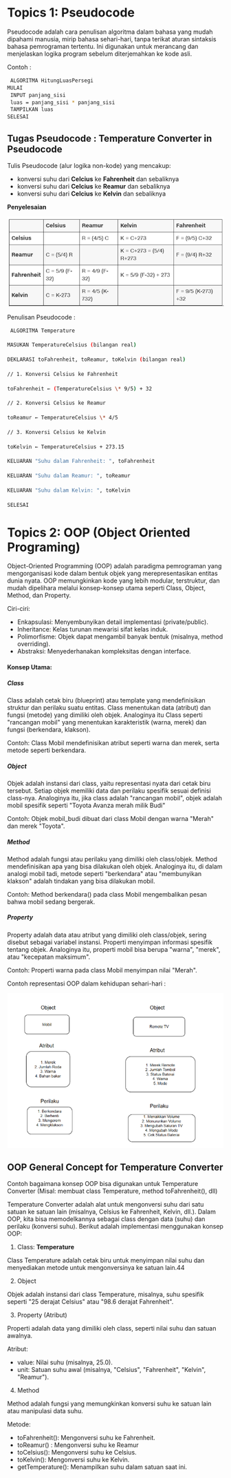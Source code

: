 # Topics 1: Pseudocode

Pseudocode adalah cara penulisan algoritma dalam bahasa yang mudah dipahami manusia, mirip bahasa sehari-hari, tanpa terikat aturan sintaksis bahasa pemrograman tertentu. Ini digunakan untuk merancang dan menjelaskan logika program sebelum diterjemahkan ke kode asli.

Contoh :

```bash
 ALGORITMA HitungLuasPersegi
MULAI
 INPUT panjang_sisi
 luas = panjang_sisi * panjang_sisi
 TAMPILKAN luas
SELESAI
```

## Tugas Pseudocode : Temperature Converter in Pseudocode

Tulis Pseudocode (alur logika non-kode) yang mencakup:

- konversi suhu dari **Celcius** ke **Fahrenheit** dan sebaliknya
- konversi suhu dari **Celcius** ke **Reamur** dan sebaliknya
- konversi suhu dari **Celcius** ke **Kelvin** dan sebaliknya

**Penyelesaian**

![alt text](image.png)

Penulisan Pseudocode :

```bash
 ALGORITMA Temperature

MASUKAN TemperatureCelsius (bilangan real)

DEKLARASI toFahrenheit, toReamur, toKelvin (bilangan real)

// 1. Konversi Celsius ke Fahrenheit

toFahrenheit ← (TemperatureCelsius \* 9/5) + 32

// 2. Konversi Celsius ke Reamur

toReamur ← TemperatureCelsius \* 4/5

// 3. Konversi Celsius ke Kelvin

toKelvin ← TemperatureCelsius + 273.15

KELUARAN "Suhu dalam Fahrenheit: ", toFahrenheit

KELUARAN "Suhu dalam Reamur: ", toReamur

KELUARAN "Suhu dalam Kelvin: ", toKelvin

SELESAI
```

# Topics 2: OOP (Object Oriented Programing)

Object-Oriented Programming (OOP) adalah paradigma pemrograman yang mengorganisasi kode dalam bentuk objek yang merepresentasikan entitas dunia nyata. OOP memungkinkan kode yang lebih modular, terstruktur, dan mudah dipelihara melalui konsep-konsep utama seperti Class, Object, Method, dan Property.

Ciri-ciri:

- Enkapsulasi: Menyembunyikan detail implementasi (private/public).
- Inheritance: Kelas turunan mewarisi sifat kelas induk.
- Polimorfisme: Objek dapat mengambil banyak bentuk (misalnya, method overriding).
- Abstraksi: Menyederhanakan kompleksitas dengan interface.

#### Konsep Utama:

##### Class

Class adalah cetak biru (blueprint) atau template yang mendefinisikan struktur dan perilaku suatu entitas. Class menentukan data (atribut) dan fungsi (metode) yang dimiliki oleh objek. Analoginya itu Class seperti "rancangan mobil" yang menentukan karakteristik (warna, merek) dan fungsi (berkendara, klakson).

Contoh: Class Mobil mendefinisikan atribut seperti warna dan merek, serta metode seperti berkendara.

##### Object

Objek adalah instansi dari class, yaitu representasi nyata dari cetak biru tersebut. Setiap objek memiliki data dan perilaku spesifik sesuai definisi class-nya. Analoginya itu, jika class adalah "rancangan mobil", objek adalah mobil spesifik seperti "Toyota Avanza merah milik Budi"

Contoh: Objek mobil_budi dibuat dari class Mobil dengan warna "Merah" dan merek "Toyota".

##### Method

Method adalah fungsi atau perilaku yang dimiliki oleh class/objek. Method mendefinisikan apa yang bisa dilakukan oleh objek. Analoginya itu, di dalam analogi mobil tadi, metode seperti "berkendara" atau "membunyikan klakson" adalah tindakan yang bisa dilakukan mobil.

Contoh: Method berkendara() pada class Mobil mengembalikan pesan bahwa mobil sedang bergerak.

##### Property

Property adalah data atau atribut yang dimiliki oleh class/objek, sering disebut sebagai variabel instansi. Properti menyimpan informasi spesifik tentang objek. Analoginya itu, properti mobil bisa berupa "warna", "merek", atau "kecepatan maksimum".

Contoh: Properti warna pada class Mobil menyimpan nilai "Merah".

Contoh representasi OOP dalam kehidupan sehari-hari :

![alt text](image-1.png)

## OOP General Concept for Temperature Converter

Contoh bagaimana konsep OOP bisa digunakan untuk Temperature Converter (Misal: membuat class Temperature, method toFahrenheit(), dll)

Temperature Converter adalah alat untuk mengonversi suhu dari satu satuan ke satuan lain (misalnya, Celsius ke Fahrenheit, Kelvin, dll.). Dalam OOP, kita bisa memodelkannya sebagai class dengan data (suhu) dan perilaku (konversi suhu). Berikut adalah implementasi menggunakan konsep OOP:

1. Class: **Temperature**

Class Temperature adalah cetak biru untuk menyimpan nilai suhu dan menyediakan metode untuk mengonversinya ke satuan lain.44

2. Object

Objek adalah instansi dari class Temperature, misalnya, suhu spesifik seperti "25 derajat Celsius" atau "98.6 derajat Fahrenheit".

3. Property (Atribut)

Properti adalah data yang dimiliki oleh class, seperti nilai suhu dan satuan awalnya.

Atribut:

- value: Nilai suhu (misalnya, 25.0).
- unit: Satuan suhu awal (misalnya, "Celsius", "Fahrenheit", "Kelvin", "Reamur").

4. Method

Method adalah fungsi yang memungkinkan konversi suhu ke satuan lain atau manipulasi data suhu.

Metode:

- toFahrenheit(): Mengonversi suhu ke Fahrenheit.
- toReamur() : Mengonversi suhu ke Reamur
- toCelsius(): Mengonversi suhu ke Celsius.
- toKelvin(): Mengonversi suhu ke Kelvin.
- getTemperature(): Menampilkan suhu dalam satuan saat ini.
